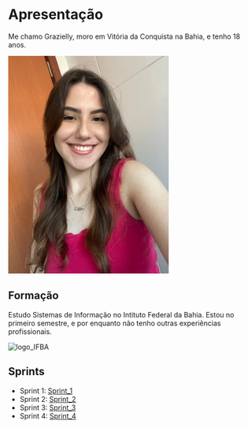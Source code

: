 # Apresentação

Me chamo Grazielly, moro em Vitória da Conquista na Bahia, e tenho 18 anos.      

![foto](img/foto.jpeg)

## Formação

Estudo Sistemas de Informação no Intituto Federal da Bahia. Estou no primeiro semestre, e por enquanto não tenho outras experiências profissionais. 

![logo_IFBA](https://doity.com.br/media/doity/eventos/evento-59098-logo_organizador.png)

## Sprints

* Sprint 1: [Sprint_1](https://github.com/grazysb/Programa_de_Bolsas_Compass-UOL/blob/f71f15c6b1efa75eb5e9404828b0f67098f57b8d/README_s1.md)
* Sprint 2: [Sprint_2](https://github.com/grazysb/Programa_de_Bolsas_Compass-UOL/blob/259e19b03ef9ebc2a5fbf200b13fe43b814341a3/README_s2.md)
* Sprint 3: [Sprint_3](https://github.com/grazysb/Programa_de_Bolsas_Compass-UOL/blob/2ef6579803e033354def9b2c86e89aac05bb1d62/README_s3.md)
* Sprint 4: [Sprint_4](https://github.com/grazysb/Programa_de_Bolsas_Compass-UOL/blob/ba0543869e53ac27b517d8cd0a700c0a7e90922a/README_s4.md)